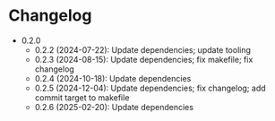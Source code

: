 # Changelog

* 0.2.0
    * 0.2.2 (2024-07-22): Update dependencies; update tooling
    * 0.2.3 (2024-08-15): Update dependencies; fix makefile; fix changelog
    * 0.2.4 (2024-10-18): Update dependencies
    * 0.2.5 (2024-12-04): Update dependencies; fix changelog; add commit target to makefile
    * 0.2.6 (2025-02-20): Update dependencies

